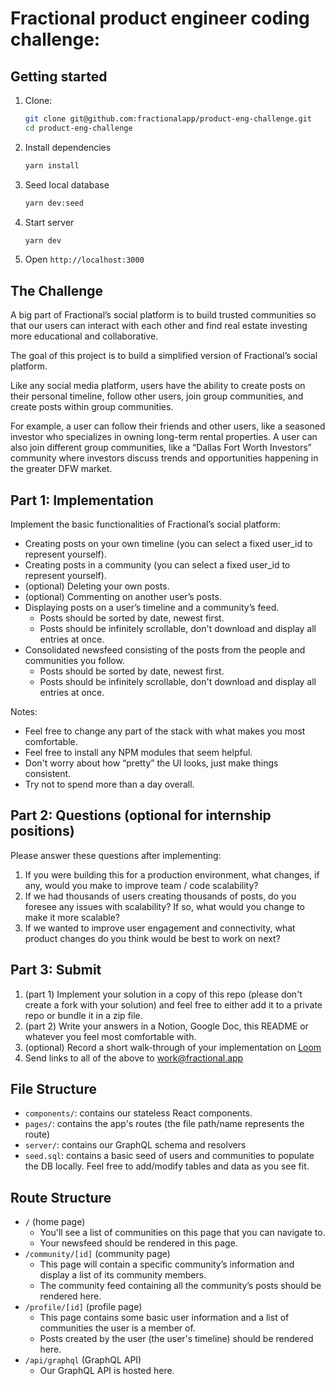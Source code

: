 # Fractional product engineer coding challenge:

## Getting started

1. Clone:
   ```bash
   git clone git@github.com:fractionalapp/product-eng-challenge.git
   cd product-eng-challenge
   ```
2. Install dependencies
   ```bash
   yarn install
   ```
3. Seed local database
   ```bash
   yarn dev:seed
   ```
4. Start server
   ```bash
   yarn dev
   ```
5. Open `http://localhost:3000`

## The Challenge

A big part of Fractional’s social platform is to build trusted communities so that our users can interact with each other and find real estate investing more educational and collaborative.

The goal of this project is to build a simplified version of Fractional’s social platform.

Like any social media platform, users have the ability to create posts on their personal timeline, follow other users, join group communities, and create posts within group communities.

For example, a user can follow their friends and other users, like a seasoned investor who specializes in owning long-term rental properties. A user can also join different group communities, like a “Dallas Fort Worth Investors” community where investors discuss trends and opportunities happening in the greater DFW market.

## Part 1: Implementation

Implement the basic functionalities of Fractional’s social platform:

- Creating posts on your own timeline (you can select a fixed user_id to represent yourself).
- Creating posts in a community (you can select a fixed user_id to represent yourself).
- (optional) Deleting your own posts.
- (optional) Commenting on another user’s posts.
- Displaying posts on a user’s timeline and a community’s feed.
  - Posts should be sorted by date, newest first.
  - Posts should be infinitely scrollable, don't download and display all entries at once.
- Consolidated newsfeed consisting of the posts from the people and communities you follow.
  - Posts should be sorted by date, newest first.
  - Posts should be infinitely scrollable, don't download and display all entries at once.

Notes:

- Feel free to change any part of the stack with what makes you most comfortable.
- Feel free to install any NPM modules that seem helpful.
- Don't worry about how “pretty” the UI looks, just make things consistent.
- Try not to spend more than a day overall.

## Part 2: Questions (optional for internship positions)

Please answer these questions after implementing:

1. If you were building this for a production environment, what changes, if any, would you make to improve team / code scalability?
2. If we had thousands of users creating thousands of posts, do you foresee any issues with scalability? If so, what would you change to make it more scalable?
3. If we wanted to improve user engagement and connectivity, what product changes do you think would be best to work on next?

## Part 3: Submit

1. (part 1) Implement your solution in a copy of this repo (please don't create a fork with your solution) and feel free to either add it to a private repo or bundle it in a zip file.
2. (part 2) Write your answers in a Notion, Google Doc, this README or whatever you feel most comfortable with.
3. (optional) Record a short walk-through of your implementation on [Loom](https://www.loom.com/)
4. Send links to all of the above to [work@fractional.app](mailto:work@fractional.app)

## File Structure

- `components/`: contains our stateless React components.
- `pages/`: contains the app's routes (the file path/name represents the route)
- `server/`: contains our GraphQL schema and resolvers
- `seed.sql`: contains a basic seed of users and communities to populate the DB locally. Feel free to add/modify tables and data as you see fit.

## Route Structure

- `/` (home page)
  - You'll see a list of communities on this page that you can navigate to.
  - Your newsfeed should be rendered in this page.
- `/community/[id]` (community page)
  - This page will contain a specific community’s information and display a list of its community members.
  - The community feed containing all the community’s posts should be rendered here.
- `/profile/[id]` (profile page)
  - This page contains some basic user information and a list of communities the user is a member of.
  - Posts created by the user (the user's timeline) should be rendered here.
- `/api/graphql` (GraphQL API)
  - Our GraphQL API is hosted here.
